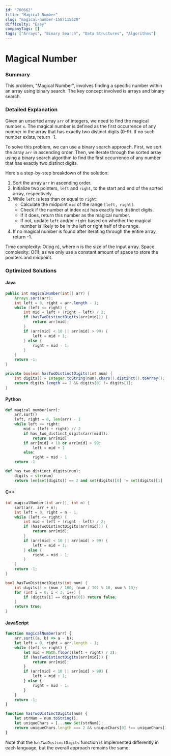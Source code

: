 ```yaml
---
id: "700662"
title: "Magical Number"
slug: "magical-number-1587115620"
difficulty: "Easy"
companyTags: []
tags: ["Arrays", "Binary Search", "Data Structures", "Algorithms"]
---
```


**Magical Number**
==================

### Summary

This problem, "Magical Number", involves finding a specific number within an array using binary search. The key concept involved is arrays and binary search.

### Detailed Explanation

Given an unsorted array `arr` of integers, we need to find the magical number `x`. The magical number is defined as the first occurrence of any number in the array that has exactly two distinct digits (0-9). If no such number exists, return -1.

To solve this problem, we can use a binary search approach. First, we sort the array `arr` in ascending order. Then, we iterate through the sorted array using a binary search algorithm to find the first occurrence of any number that has exactly two distinct digits.

Here's a step-by-step breakdown of the solution:

1. Sort the array `arr` in ascending order.
2. Initialize two pointers, `left` and `right`, to the start and end of the sorted array, respectively.
3. While `left` is less than or equal to `right`:
    * Calculate the midpoint `mid` of the range `[left, right]`.
    * Check if the number at index `mid` has exactly two distinct digits.
    * If it does, return this number as the magical number.
    * If not, update `left` and/or `right` based on whether the magical number is likely to be in the left or right half of the range.
4. If no magical number is found after iterating through the entire array, return -1.

Time complexity: O(log n), where n is the size of the input array.
Space complexity: O(1), as we only use a constant amount of space to store the pointers and midpoint.

### Optimized Solutions

#### Java
```java
public int magicalNumber(int[] arr) {
    Arrays.sort(arr);
    int left = 0, right = arr.length - 1;
    while (left <= right) {
        int mid = left + (right - left) / 2;
        if (hasTwoDistinctDigits(arr[mid])) {
            return arr[mid];
        }
        if (arr[mid] < 10 || arr[mid] > 99) {
            left = mid + 1;
        } else {
            right = mid - 1;
        }
    }
    return -1;
}

private boolean hasTwoDistinctDigits(int num) {
    int digits[] = Integer.toString(num).chars().distinct().toArray();
    return digits.length == 2 && digits[0] != digits[1];
}
```

#### Python
```python
def magical_number(arr):
    arr.sort()
    left, right = 0, len(arr) - 1
    while left <= right:
        mid = (left + right) // 2
        if has_two_distinct_digits(arr[mid]):
            return arr[mid]
        if arr[mid] < 10 or arr[mid] > 99:
            left = mid + 1
        else:
            right = mid - 1
    return -1

def has_two_distinct_digits(num):
    digits = str(num)
    return len(set(digits)) == 2 and set(digits)[0] != set(digits)[1]
```

#### C++
```cpp
int magicalNumber(int arr[], int n) {
    sort(arr, arr + n);
    int left = 0, right = n - 1;
    while (left <= right) {
        int mid = left + (right - left) / 2;
        if (hasTwoDistinctDigits(arr[mid])) {
            return arr[mid];
        }
        if (arr[mid] < 10 || arr[mid] > 99) {
            left = mid + 1;
        } else {
            right = mid - 1;
        }
    }
    return -1;
}

bool hasTwoDistinctDigits(int num) {
    int digits[] = {num / 100, (num / 10) % 10, num % 10};
    for (int i = 0; i < 3; i++) {
        if (digits[i] == digits[0]) return false;
    }
    return true;
}
```

#### JavaScript
```javascript
function magicalNumber(arr) {
    arr.sort((a, b) => a - b);
    let left = 0, right = arr.length - 1;
    while (left <= right) {
        let mid = Math.floor((left + right) / 2);
        if (hasTwoDistinctDigits(arr[mid])) {
            return arr[mid];
        }
        if (arr[mid] < 10 || arr[mid] > 99) {
            left = mid + 1;
        } else {
            right = mid - 1;
        }
    }
    return -1;
}

function hasTwoDistinctDigits(num) {
    let strNum = num.toString();
    let uniqueChars = [...new Set(strNum)];
    return uniqueChars.length === 2 && uniqueChars[0] !== uniqueChars[1];
}
```

Note that the `hasTwoDistinctDigits` function is implemented differently in each language, but the overall approach remains the same.